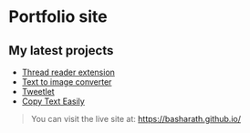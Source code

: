 # Portfolio site

## My latest projects

- [Thread reader extension](https://chrome.google.com/webstore/detail/thread-reader/hjepbdajiiflfinpefagdanephmgajnh)
- [Text to image converter](https://chrome.google.com/webstore/detail/text-to-image/nkljaohokglebeljcgchmehnhdieakda)
- [Tweetlet](https://tweetlet.net/)
- [Copy Text Easily](https://devapt.com/copy-text-easily)

> You can visit the live site at: https://basharath.github.io/
